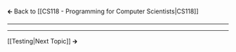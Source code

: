 🡰 Back to [[CS118 - Programming for Computer Scientists|CS118]] 
- - -

- - - 
[[Testing|Next Topic]] 🡲
